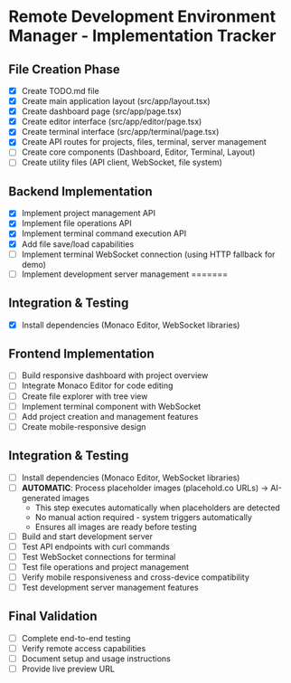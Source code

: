 # Remote Development Environment Manager - Implementation Tracker

## File Creation Phase
- [x] Create TODO.md file
- [x] Create main application layout (src/app/layout.tsx)
- [x] Create dashboard page (src/app/page.tsx)
- [x] Create editor interface (src/app/editor/page.tsx)
- [x] Create terminal interface (src/app/terminal/page.tsx)
- [x] Create API routes for projects, files, terminal, server management
- [ ] Create core components (Dashboard, Editor, Terminal, Layout)
- [ ] Create utility files (API client, WebSocket, file system)

## Backend Implementation
- [x] Implement project management API
- [x] Implement file operations API
- [x] Implement terminal command execution API
- [x] Add file save/load capabilities
- [ ] Implement terminal WebSocket connection (using HTTP fallback for demo)
- [ ] Implement development server management
=======
## Integration & Testing
- [x] Install dependencies (Monaco Editor, WebSocket libraries)

## Frontend Implementation
- [ ] Build responsive dashboard with project overview
- [ ] Integrate Monaco Editor for code editing
- [ ] Create file explorer with tree view
- [ ] Implement terminal component with WebSocket
- [ ] Add project creation and management features
- [ ] Create mobile-responsive design

## Integration & Testing
- [ ] Install dependencies (Monaco Editor, WebSocket libraries)
- [ ] **AUTOMATIC**: Process placeholder images (placehold.co URLs) → AI-generated images
  - This step executes automatically when placeholders are detected
  - No manual action required - system triggers automatically
  - Ensures all images are ready before testing
- [ ] Build and start development server
- [ ] Test API endpoints with curl commands
- [ ] Test WebSocket connections for terminal
- [ ] Test file operations and project management
- [ ] Verify mobile responsiveness and cross-device compatibility
- [ ] Test development server management features

## Final Validation
- [ ] Complete end-to-end testing
- [ ] Verify remote access capabilities
- [ ] Document setup and usage instructions
- [ ] Provide live preview URL